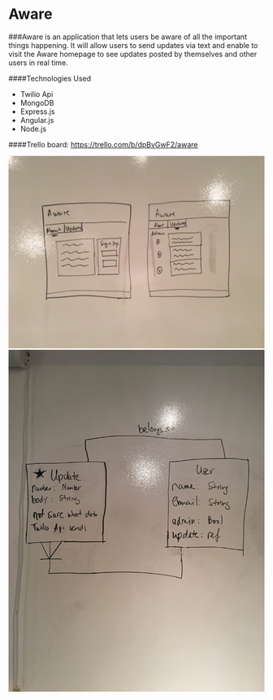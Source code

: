 # Aware

###Aware is an application that lets users be aware of all the important things happening. It will allow users to send updates via text and enable to visit the Aware homepage to see updates posted by themselves and other users in real time.

####Technologies Used
- Twilio Api
- MongoDB
- Express.js
- Angular.js
- Node.js

####Trello board: https://trello.com/b/dpBvGwF2/aware

![Wireframe](assets/images/IMG_3484.JPG)
![ERD](assets/images/IMG_3483.JPG)
